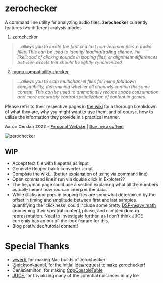 # zerochecker
A command line utility for analyzing audio files. **zerochecker** currently features two different analysis modes:

1. [zerochecker](https://github.com/acendan/zerochecker/wiki/1.-zerochecker)
> _...allows you to locate the first and last non-zero samples in audio files. This can be used to identify leading/trailing silence, the likelihood of clicking sounds in looping files, or alignment differences between assets that should be tightly synchronized._

2. [mono compatibility checker](https://github.com/acendan/zerochecker/wiki/2.-mono-compatibility-checker)
> _...allows you to scan multichannel files for mono folddown compatibility, determining whether all channels contain the same content. This can be used to dramatically reduce space consumption and more accurately control spatialization of content in games._

Please refer to their respective pages in [the wiki](https://github.com/acendan/zerochecker/wiki) for a thorough breakdown of what they are, 
why you might want to use them, and of course, how to utilize the information they provide in a practical manner.

Aaron Cendan 2022 - [Personal Website](https://aaroncendan.me) | [Buy me a coffee!](https://ko-fi.com/acendan_)

![zerochecker](https://user-images.githubusercontent.com/65690085/186048220-d843ab0d-1e44-40d7-bb7c-a56042da7129.png)

## WIP
- Accept text file with filepaths as input
- Generate Reaper batch converter script 
- Complete the wiki... (better explanation of using via command line)
- Open command line if run via double click in Explorer??
- The help/man page could use a section explaining what all the numbers actually mean/
  how you can interpret the data.
- While clicks and pops in looping files are somewhat determined by the offset in timing 
  and amplitude between first and last samples, quantifying the 'clickiness' could include some
  pretty [DSP-heavy math](https://ofai.at/papers/oefai-tr-2006-12.pdf) concerning their 
  spectral content, phase, and complex domain representation. Need to investigate further, as 
  I don't think JUCE currently has an out-of-the-box feature for this.
- Blog post/video/tutorial content!
  
# Special Thanks
- [wwerk](https://github.com/wwerk), for making Mac builds of zerochecker!
- [@nickvonkaenel](https://twitter.com/nickvonkaenel), for the initial idea/request to make zerochecker!
- DenisSamilton, for making [CppConsoleTable](https://github.com/DenisSamilton/CppConsoleTable/)
- [JUCE](https://juce.com/), for trivializing many of the potential nuisances in my life
